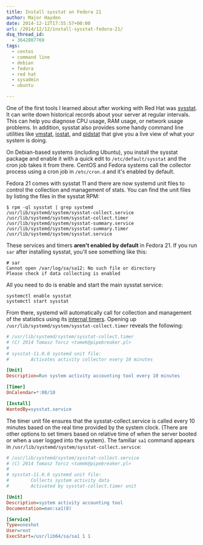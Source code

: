 ```yaml
---
title: Install sysstat on Fedora 21
author: Major Hayden
date: 2014-12-12T17:55:57+00:00
url: /2014/12/12/install-sysstat-fedora-21/
dsq_thread_id:
  - 3642807769
tags:
  - centos
  - command line
  - debian
  - fedora
  - red hat
  - sysadmin
  - ubuntu

---
```

One of the first tools I learned about after working with Red Hat was [sysstat][1]. It can write down historical records about your server at regular intervals. This can help you diagnose CPU usage, RAM usage, or network usage problems. In addition, sysstat also provides some handy command line utilities like [vmstat][2], [iostat][3], and [pidstat][4] that give you a live view of what your system is doing.

On Debian-based systems (including Ubuntu), you install the sysstat package and enable it with a quick edit to `/etc/default/sysstat` and the cron job takes it from there. CentOS and Fedora systems call the collector process using a cron job in `/etc/cron.d` and it's enabled by default.

Fedora 21 comes with sysstat 11 and there are now systemd unit files to control the collection and management of stats. You can find the unit files by listing the files in the sysstat RPM:

```
$ rpm -ql sysstat | grep systemd
/usr/lib/systemd/system/sysstat-collect.service
/usr/lib/systemd/system/sysstat-collect.timer
/usr/lib/systemd/system/sysstat-summary.service
/usr/lib/systemd/system/sysstat-summary.timer
/usr/lib/systemd/system/sysstat.service
```


These services and timers **aren't enabled by default** in Fedora 21. If you run `sar` after installing sysstat, you'll see something like this:

```
# sar
Cannot open /var/log/sa/sa12: No such file or directory
Please check if data collecting is enabled
```


All you need to do is enable and start the main sysstat service:

```
systemctl enable sysstat
systemctl start sysstat
```


From there, systemd will automatically call for collection and management of the statistics using its [internal timers][5]. Opening up `/usr/lib/systemd/system/sysstat-collect.timer` reveals the following:

```ini
# /usr/lib/systemd/system/sysstat-collect.timer
# (C) 2014 Tomasz Torcz <tomek@pipebreaker.pl>
#
# sysstat-11.0.0 systemd unit file:
#        Activates activity collector every 10 minutes

[Unit]
Description=Run system activity accounting tool every 10 minutes

[Timer]
OnCalendar=*:00/10

[Install]
WantedBy=sysstat.service
```


The timer unit file ensures that the sysstat-collect.service is called every 10 minutes based on the real time provided by the system clock. (There are other options to set timers based on relative time of when the server booted or when a user logged into the system). The familiar `sa1` command appears in `/usr/lib/systemd/system/sysstat-collect.service`:

```ini
# /usr/lib/systemd/system/sysstat-collect.service
# (C) 2014 Tomasz Torcz <tomek@pipebreaker.pl>
#
# sysstat-11.0.0 systemd unit file:
#        Collects system activity data
#        Activated by sysstat-collect.timer unit

[Unit]
Description=system activity accounting tool
Documentation=man:sa1(8)

[Service]
Type=oneshot
User=root
ExecStart=/usr/lib64/sa/sa1 1 1
```


 [1]: http://sebastien.godard.pagesperso-orange.fr/
 [2]: http://linux.die.net/man/8/vmstat
 [3]: http://linux.die.net/man/1/iostat
 [4]: http://linux.die.net/man/1/pidstat
 [5]: http://www.freedesktop.org/software/systemd/man/systemd.timer.html
